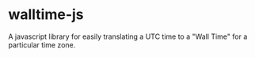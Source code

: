 walltime-js
===========

A javascript library for easily translating a UTC time to a "Wall Time" for a particular time zone.